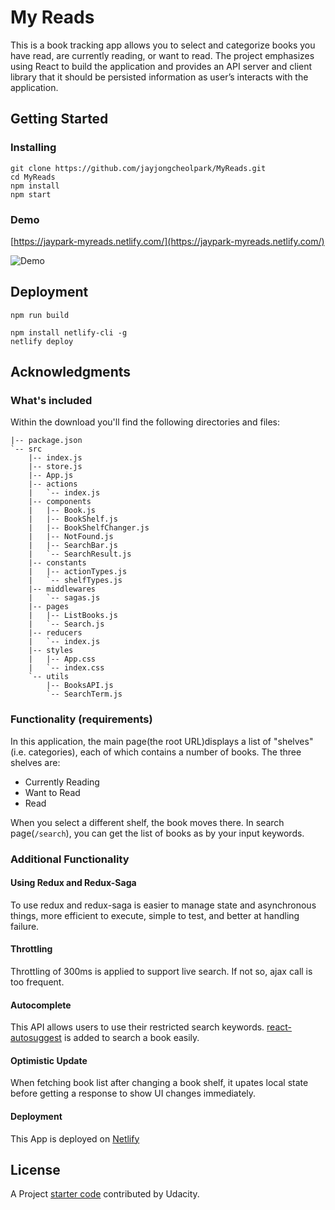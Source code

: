 # My Reads

This is a book tracking app allows you to select and categorize books you have read, are currently reading, or want to read. The project emphasizes using React to build the application and provides an API server and client library that it should be persisted information as user’s interacts with the application.

## Getting Started

### Installing

```
git clone https://github.com/jayjongcheolpark/MyReads.git
cd MyReads
npm install
npm start
```

### Demo

[https://jaypark-myreads.netlify.com/](https://jaypark-myreads.netlify.com/)


![Demo](https://thumbs.gfycat.com/OpenCorruptAsianporcupine-size_restricted.gif)

## Deployment

```
npm run build

npm install netlify-cli -g
netlify deploy
```

## Acknowledgments
### What's included
Within the download you'll find the following directories and files:

```
|-- package.json
`-- src
    |-- index.js
    |-- store.js
    |-- App.js
    |-- actions
    |   `-- index.js
    |-- components
    |   |-- Book.js  
    |   |-- BookShelf.js
    |   |-- BookShelfChanger.js
    |   |-- NotFound.js
    |   |-- SearchBar.js
    |   `-- SearchResult.js
    |-- constants
    |   |-- actionTypes.js
    |   `-- shelfTypes.js
    |-- middlewares
    |   `-- sagas.js
    |-- pages
    |   |-- ListBooks.js
    |   `-- Search.js
    |-- reducers
    |   `-- index.js
    |-- styles
    |   |-- App.css
    |   `-- index.css
    `-- utils
        |-- BooksAPI.js
        `-- SearchTerm.js
```
 
### Functionality (requirements)

In this application, the main page(the root URL)displays a list of "shelves" (i.e. categories), each of which contains a number of books. The three shelves are:

* Currently Reading
* Want to Read
* Read

When you select a different shelf, the book moves there.
In search page(`/search`), you can get the list of books as by your input keywords.


### Additional Functionality
#### Using Redux and Redux-Saga
To use redux and redux-saga is easier to manage state and asynchronous things, more efficient to execute, simple to test, and better at handling failure.

#### Throttling
Throttling of 300ms is applied to support live search. If not so, ajax call is too frequent.

#### Autocomplete
This API allows users to use their restricted search keywords. [react-autosuggest](https://github.com/moroshko/react-autosuggest) is added to search a book easily.

#### Optimistic Update
When fetching book list after changing a book shelf, it upates local state before getting a response to show UI changes immediately.


#### Deployment
This App is deployed on [Netlify](https://www.netlify.com/)


## License

A Project [starter code](https://github.com/udacity/reactnd-project-myreads-starter) contributed by Udacity.
